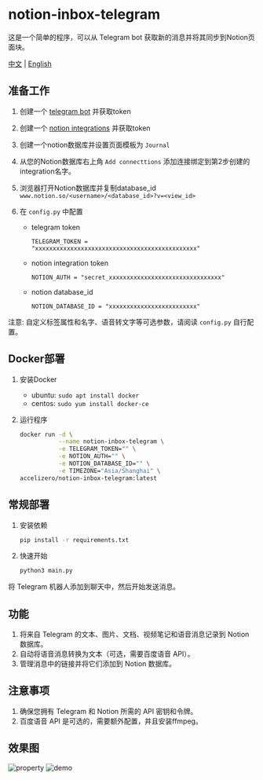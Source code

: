 # notion-inbox-telegram
这是一个简单的程序，可以从 Telegram bot 获取新的消息并将其同步到Notion页面块。

[中文](https://github.com/accelizero/notion-inbox-telegram-plugin/blob/main/README_ZH.md) | [English](https://github.com/accelizero/notion-inbox-telegram-plugin/blob/main/README.md)

## 准备工作

1. 创建一个 [telegram bot](https://t.me/botfather) 并获取token

2. 创建一个 [notion integrations](https://www.notion.com/my-integrations) 并获取token

3. 创建一个notion数据库并设置页面模板为 `Journal`

4. 从您的Notion数据库右上角 `Add connecttions` 添加连接绑定到第2步创建的integration名字。

5. 浏览器打开Notion数据库并复制database_id `www.notion.so/<username>/<database_id>?v=<view_id>`

6. 在 `config.py` 中配置

    - telegram token

       `TELEGRAM_TOKEN = "xxxxxxxxxxxxxxxxxxxxxxxxxxxxxxxxxxxxxxxxxxxxxx"`

    - notion integration token

       `NOTION_AUTH = "secret_xxxxxxxxxxxxxxxxxxxxxxxxxxxxxxxx"`

    - notion database_id
  
       `NOTION_DATABASE_ID = "xxxxxxxxxxxxxxxxxxxxxxxxx"`

注意: 自定义标签属性和名字、语音转文字等可选参数，请阅读 `config.py` 自行配置。

## Docker部署

1. 安装Docker

    - ubuntu: `sudo apt install docker`
    - centos: `sudo yum install docker-ce`

2. 运行程序

    ``` bash
    docker run -d \
               --name notion-inbox-telegram \
               -e TELEGRAM_TOKEN="" \
               -e NOTION_AUTH="" \
               -e NOTION_DATABASE_ID="" \
               -e TIMEZONE="Asia/Shanghai" \
    accelizero/notion-inbox-telegram:latest
    ```

## 常规部署

1. 安装依赖

    ``` bash
    pip install -r requirements.txt
    ```

2. 快速开始

    ``` bash
    python3 main.py
    ```

将 Telegram 机器人添加到聊天中，然后开始发送消息。

## 功能

1. 将来自 Telegram 的文本、图片、文档、视频笔记和语音消息记录到 Notion 数据库。
2. 自动将语音消息转换为文本（可选，需要百度语音 API）。
3. 管理消息中的链接并将它们添加到 Notion 数据库。

## 注意事项

1. 确保您拥有 Telegram 和 Notion 所需的 API 密钥和令牌。
2. 百度语音 API 是可选的，需要额外配置，并且安装ffmpeg。

## 效果图
![property](https://github.com/accelizero/notion-inbox-telegram-plugin/raw/main/property.png)
![demo](https://github.com/accelizero/notion-inbox-telegram-plugin/raw/main/demo.png)
